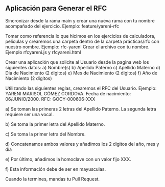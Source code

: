 ## Aplicación para Generar el RFC

Sincronizar desde la rama main y crear una nueva rama con tu nombre acompañado del ejercicio. Ejemplo: feature/yareni-rfc

Tomar como referencia lo que hicimos en los ejercicios de calculadora, peliculas y crearemos una carpeta dentro de la carpeta prácticas/rfc con nuestro nombre. Ejemplo: rfc-yareni Crear el archivo con tu nombre. Ejemplo rfcyareni.js y rfcyareni.html

Crear una aplicación que solicite al Usuario desde la pagina web los siguientes datos: a) Nombre(s) b) Apellido Paterno c) Apellido Materno d) Dia de Nacimiento (2 digitos) e) Mes de Nacimiento (2 digitos) f) Año de Nacimiento (2 digitos)

Utilizando las siguientes reglas, crearemos el RFC del Usuario. Ejemplo: YARENI MARISOL GÓMEZ CORDOVA. Fecha de nacimiento: 06/JUNIO/2000. RFC: GOCY-000606-XXX

a) Se toman las primeras 2 letras del Apellido Paterno. La segunda letra requiere ser una vocal.

b) Se toma la primer letra del Apellido Materno.

c) Se toma la primer letra del Nombre.

d) Concatenamos ambos valores y añadimos los 2 digitos del año, mes y día

e) Por último, añadimos la homoclave con un valor fijo XXX.

f) Esta información debe de ser en mayusculas.

Cuando la termines, mandas tu Pull Request.
